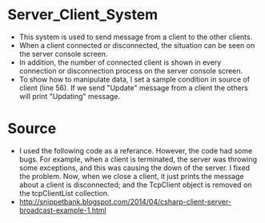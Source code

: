 # Server_Client_System
- This system is used to send message from a client to the other clients.
- When a client connected or disconnected, the situation can be seen on the server console screen.
- In addition, the number of connected client is shown in every connection or disconnection process on the server console screen.
- To show how to manipulate data, I set a sample condition in source of client (line 56). If we send "Update" message from a client the others will print "Updating" message.
# Source
- I used the following code as a referance. However, the code had some bugs. For example, when a client is terminated, the server was throwing some exceptions, and this was causing the down of the server. I fixed the problem. Now, when we close a client, it just prints the message about a client is disconnected; and the TcpClient object is removed on the tcpClientList collection.
- http://snippetbank.blogspot.com/2014/04/csharp-client-server-broadcast-example-1.html
